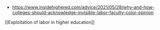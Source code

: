  - https://www.insidehighered.com/advice/2021/05/28/why-and-how-colleges-should-acknowledge-invisible-labor-faculty-color-opinion

[[Exploitation of labor in higher education]]